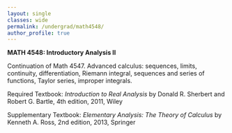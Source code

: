 ```yaml
---
layout: single
classes: wide
permalink: /undergrad/math4548/
author_profile: true
---
```


**MATH 4548: Introductory Analysis II**

Continuation of Math 4547. Advanced calculus: sequences, limits, continuity, differentiation, Riemann integral, sequences and series of functions, Taylor series, improper integrals.

Required Textbook: *Introduction to Real Analysis* by Donald R. Sherbert and Robert G. Bartle, 4th edition, 2011, Wiley

Supplementary Textbook: *Elementary Analysis: The Theory of Calculus* by Kenneth A. Ross, 2nd edition, 2013, Springer
